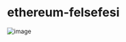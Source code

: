 # ethereum-felsefesi

![image](https://user-images.githubusercontent.com/99426464/207149933-5a7e9337-394d-4392-a597-90de39ceee47.png)

